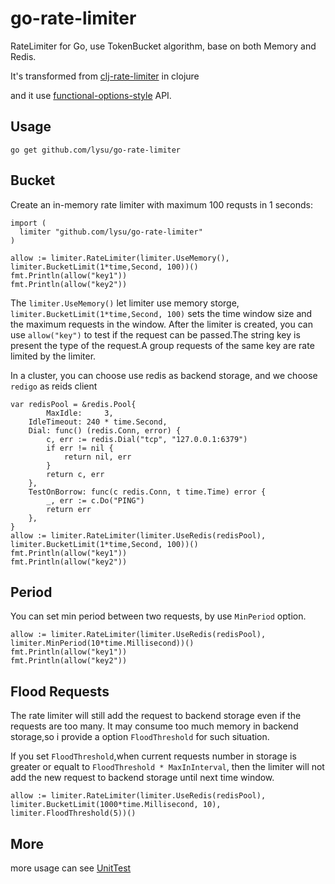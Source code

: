 # go-rate-limiter

RateLimiter for Go, use TokenBucket algorithm, base on both Memory and Redis.

It's transformed from [clj-rate-limiter](https://github.com/killme2008/clj-rate-limiter) in clojure

and it use [functional-options-style](http://dave.cheney.net/2014/10/17/functional-options-for-friendly-apis) API.

## Usage

    go get github.com/lysu/go-rate-limiter

## Bucket

Create an in-memory rate limiter with maximum 100 requsts in 1 seconds:

    import (
      limiter "github.com/lysu/go-rate-limiter"
    )

    allow := limiter.RateLimiter(limiter.UseMemory(), limiter.BucketLimit(1*time,Second, 100))()
    fmt.Println(allow("key1"))
    fmt.Println(allow("key2"))

The `limiter.UseMemory()` let limiter use memory storge, `limiter.BucketLimit(1*time,Second, 100)` sets the time window size and the maximum requests in the window. After the limiter is created, you can use `allow("key")` to test if the request can be passed.The string key is present the type of the request.A group requests of the same key are rate limited by the limiter.

In a cluster, you can choose use redis as backend storage, and we choose `redigo` as reids client

    var redisPool = &redis.Pool{
            MaxIdle:     3,
	    IdleTimeout: 240 * time.Second,
	    Dial: func() (redis.Conn, error) {
		    c, err := redis.Dial("tcp", "127.0.0.1:6379")
		    if err != nil {
			    return nil, err
		    }
		    return c, err
	    },
	    TestOnBorrow: func(c redis.Conn, t time.Time) error {
		    _, err := c.Do("PING")
		    return err
	    },
    }
    allow := limiter.RateLimiter(limiter.UseRedis(redisPool), limiter.BucketLimit(1*time,Second, 100))()
    fmt.Println(allow("key1"))
    fmt.Println(allow("key2"))

## Period

You can set min period between two requests, by use `MinPeriod` option.

    allow := limiter.RateLimiter(limiter.UseRedis(redisPool), limiter.MinPeriod(10*time.Millisecond))()
    fmt.Println(allow("key1"))
    fmt.Println(allow("key2"))

## Flood Requests

The rate limiter will still add the request to backend storage even if the requests are too many. It may consume too much memory in backend storage,so i provide a option `FloodThreshold` for such situation.

If you set `FloodThreshold`,when current requests number in storage is greater or equalt to `FloodThreshold * MaxInInterval`, then the limiter will not add the new request to backend storage until next time window.

    allow := limiter.RateLimiter(limiter.UseRedis(redisPool), limiter.BucketLimit(1000*time.Millisecond, 10), limiter.FloodThreshold(5))()

## More

more usage can see [UnitTest](https://github.com/lysu/go-rate-limiter/blob/master/ratelimite_test.go)
